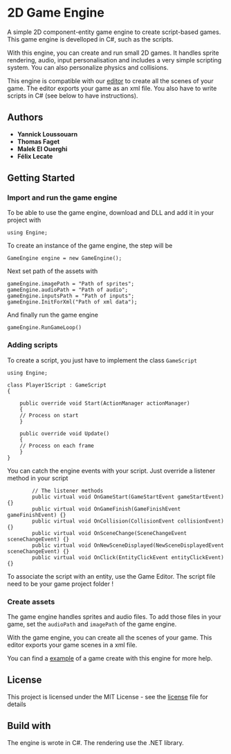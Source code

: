 # 2D Game Engine

A simple 2D component-entity game engine to create script-based games.
This game engine is develloped in C#, such as the scripts.

With this engine, you can create and run small 2D games. It handles sprite rendering, audio, input personalisation and includes a very simple scripting system. You can also personalize physics and collisions.

This engine is compatible with our [editor](https://github.com/y3lousso/GameEngineEditor) to create all the scenes of your game. The editor exports your game as an xml file. You also have to write scripts in C# (see below to have instructions).


## Authors

* **Yannick Loussouarn**
* **Thomas Faget**
* **Malek El Ouerghi**
* **Félix Lecate**

## Getting Started

### Import and run the game engine

To be able to use the game engine, download and DLL and add it in your project with 

```
using Engine;
```

To create an instance of the game engine, the step will be

```
GameEngine engine = new GameEngine();
```

Next set path of the assets with

```
gameEngine.imagePath = "Path of sprites";
gameEngine.audioPath = "Path of audio";
gameEngine.inputsPath = "Path of inputs";
gameEngine.InitForXml("Path of xml data");
```

And finally run the game engine

```
gameEngine.RunGameLoop()
```

### Adding scripts

To create a script, you just have to implement the class `GameScript`

```
using Engine;

class Player1Script : GameScript
{

    public override void Start(ActionManager actionManager)
    {
    // Process on start
    }

    public override void Update()
    {
    // Process on each frame
    }
}
```

You can catch the engine events with your script. Just override a listener method in your script

```
        // The listener methods
        public virtual void OnGameStart(GameStartEvent gameStartEvent) {}
        public virtual void OnGameFinish(GameFinishEvent gameFinishEvent) {}
        public virtual void OnCollision(CollisionEvent collisionEvent) {}
        public virtual void OnSceneChange(SceneChangeEvent sceneChangeEvent) {}
        public virtual void OnNewSceneDisplayed(NewSceneDisplayedEvent sceneChangeEvent) {}
        public virtual void OnClick(EntityClickEvent entityClickEvent) {}
```

To associate the script with an entity, use the Game Editor.
The script file need to be your game project folder !

### Create assets

The game engine handles sprites and audio files. To add those files in your game, set the `audioPath` and `imagePath` of the game engine.

With the game engine, you can create all the scenes of your game. This editor exports your game scenes in a xml file.

You can find a [example](https://github.com/y3lousso/MoteurJeuxProjetFinal/releases/download/v1.0/Platformer2D.v1.0.rar) of a game create with this engine for more help.

## License

This project is licensed under the MIT License - see the [license](LICENSE) file for details

## Build with

The engine is wrote in C#. The rendering use the .NET library.









